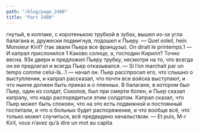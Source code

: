 ```yaml
---
path: "/blog/page_2480"
title: "Part 2480"
---
```


гнутый, в колпаке, с коротенькою трубкой в зубах, вышел из-за угла балагана и, дружески подмигнув, подошел к Пьеру.
— Quel soleil, hein Monsieur Kiril? (так звали Пьера все французы). On dirait le printemps.1 — И капрал прислонился 1 Каково солнце, а, господин Кирилл? Точно весна.
93к двери и предложил Пьеру трубку, несмотря на то, что всегда он ее предлагал и всегда Пьер отказывался.
— Si l’on marchait par un temps comme celui-là...1 — начал он.
Пьер расспросил его, что̀ слышно о выступлении, и капрал рассказал, что почти все войска выступают, и что нынче должен быть приказ и о пленных. В балагане, в котором был Пьер, один из солдат, Соколов, был при смерти болен, и Пьер сказал капралу, что надо распорядиться этим солдатом. Капрал сказал, что Пьер может быть спокоен, что на это есть подвижной и постоянный госпитали, и что о больных будет распоряжение, и что вообще всё, что̀ только может случиться, всё предвидено начальством.
— Et puis, M-r Kiril, vous n’avez qu’à dire un mot au capita
